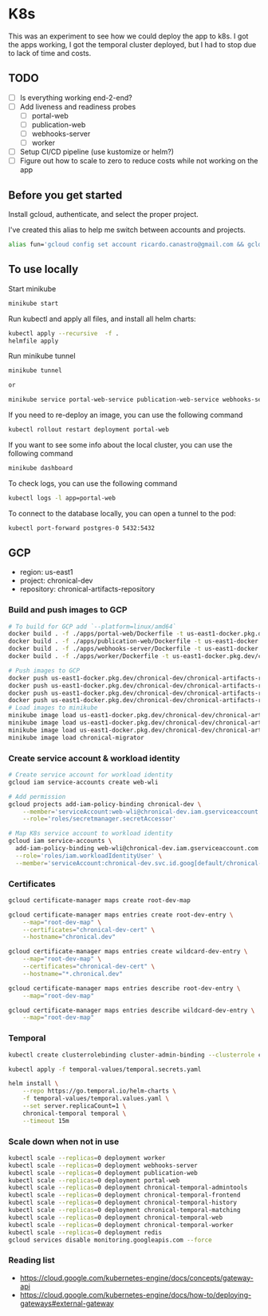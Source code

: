 # K8s
This was an experiment to see how we could deploy the app to k8s.
I got the apps working, I got the temporal cluster deployed, but I had to stop due to lack of time and costs.

## TODO
- [ ] Is everything working end-2-end?
- [ ] Add liveness and readiness probes 
    - [ ] portal-web 
    - [ ] publication-web
    - [ ] webhooks-server
    - [ ] worker
- [ ] Setup CI/CD pipeline (use kustomize or helm?)
- [ ] Figure out how to scale to zero to reduce costs while not working on the app

## Before you get started
Install gcloud, authenticate, and select the proper project. 

I've created this alias to help me switch between accounts and projects.

```bash
alias fun='gcloud config set account ricardo.canastro@gmail.com && gcloud config set project chronical-dev && gcloud auth application-default login'
```

## To use locally
Start minikube

```bash
minikube start
```

Run kubectl and apply all files, and install all helm charts:

```bash
kubectl apply --recursive  -f .
helmfile apply
```

Run minikube tunnel

```bash
minikube tunnel

or 

minikube service portal-web-service publication-web-service webhooks-server-service
```

If you need to re-deploy an image, you can use the following command

```bash
kubectl rollout restart deployment portal-web
```

If you want to see some info about the local cluster, you can use the following command

```bash
minikube dashboard
```

To check logs, you can use the following command

```bash
kubectl logs -l app=portal-web
```

To connect to the database locally, you can open a tunnel to the pod:

```bash
kubectl port-forward postgres-0 5432:5432
```

## GCP
* region: us-east1
* project: chronical-dev
* repository: chronical-artifacts-repository

### Build and push images to GCP
```bash
# To build for GCP add `--platform=linux/amd64`
docker build . -f ./apps/portal-web/Dockerfile -t us-east1-docker.pkg.dev/chronical-dev/chronical-artifacts-repository/chronical-portal-web:0.0.2 --platform=linux/amd64
docker build . -f ./apps/publication-web/Dockerfile -t us-east1-docker.pkg.dev/chronical-dev/chronical-artifacts-repository/chronical-publication-web:0.0.1 --platform=linux/amd64
docker build . -f ./apps/webhooks-server/Dockerfile -t us-east1-docker.pkg.dev/chronical-dev/chronical-artifacts-repository/chronical-webhooks-server:0.0.2 --platform=linux/amd64
docker build . -f ./apps/worker/Dockerfile -t us-east1-docker.pkg.dev/chronical-dev/chronical-artifacts-repository/chronical-worker:0.0.1 --platform=linux/amd64

# Push images to GCP
docker push us-east1-docker.pkg.dev/chronical-dev/chronical-artifacts-repository/chronical-portal-web:0.0.3
docker push us-east1-docker.pkg.dev/chronical-dev/chronical-artifacts-repository/chronical-publication-web:0.0.1
docker push us-east1-docker.pkg.dev/chronical-dev/chronical-artifacts-repository/chronical-webhooks-server:0.0.2
docker push us-east1-docker.pkg.dev/chronical-dev/chronical-artifacts-repository/chronical-worker:0.0.1
# Load images to minikube
minikube image load us-east1-docker.pkg.dev/chronical-dev/chronical-artifacts-repository/chronical-portal-web:0.0.1
minikube image load us-east1-docker.pkg.dev/chronical-dev/chronical-artifacts-repository/chronical-publication-web:0.0.1
minikube image load us-east1-docker.pkg.dev/chronical-dev/chronical-artifacts-repository/chronical-webhooks-server:0.0.1
minikube image load chronical-migrator
```


### Create service account & workload identity

```bash
# Create service account for workload identity
gcloud iam service-accounts create web-wli

# Add permission
gcloud projects add-iam-policy-binding chronical-dev \
    --member='serviceAccount:web-wli@chronical-dev.iam.gserviceaccount.com' \
    --role='roles/secretmanager.secretAccessor'

# Map K8s service account to workload identity
gcloud iam service-accounts \
  add-iam-policy-binding web-wli@chronical-dev.iam.gserviceaccount.com \
  --role='roles/iam.workloadIdentityUser' \
  --member='serviceAccount:chronical-dev.svc.id.goog[default/chronical-web-sa]'
```

### Certificates 

```bash
gcloud certificate-manager maps create root-dev-map

gcloud certificate-manager maps entries create root-dev-entry \
    --map="root-dev-map" \
    --certificates="chronical-dev-cert" \
    --hostname="chronical.dev"

gcloud certificate-manager maps entries create wildcard-dev-entry \
    --map="root-dev-map" \
    --certificates="chronical-dev-cert" \
    --hostname="*.chronical.dev"

gcloud certificate-manager maps entries describe root-dev-entry \
    --map="root-dev-map"

gcloud certificate-manager maps entries describe wildcard-dev-entry \
    --map="root-dev-map"
```

### Temporal

```bash
kubectl create clusterrolebinding cluster-admin-binding --clusterrole cluster-admin --user ricardo.canastro@gmail.com

kubectl apply -f temporal-values/temporal.secrets.yaml

helm install \
    --repo https://go.temporal.io/helm-charts \
    -f temporal-values/temporal.values.yaml \
    --set server.replicaCount=1 \
    chronical-temporal temporal \
    --timeout 15m
```

### Scale down when not in use

```bash
kubectl scale --replicas=0 deployment worker
kubectl scale --replicas=0 deployment webhooks-server
kubectl scale --replicas=0 deployment publication-web
kubectl scale --replicas=0 deployment portal-web
kubectl scale --replicas=0 deployment chronical-temporal-admintools
kubectl scale --replicas=0 deployment chronical-temporal-frontend
kubectl scale --replicas=0 deployment chronical-temporal-history
kubectl scale --replicas=0 deployment chronical-temporal-matching
kubectl scale --replicas=0 deployment chronical-temporal-web
kubectl scale --replicas=0 deployment chronical-temporal-worker
kubectl scale --replicas=0 deployment redis
gcloud services disable monitoring.googleapis.com --force

```



### Reading list
* https://cloud.google.com/kubernetes-engine/docs/concepts/gateway-api
* https://cloud.google.com/kubernetes-engine/docs/how-to/deploying-gateways#external-gateway